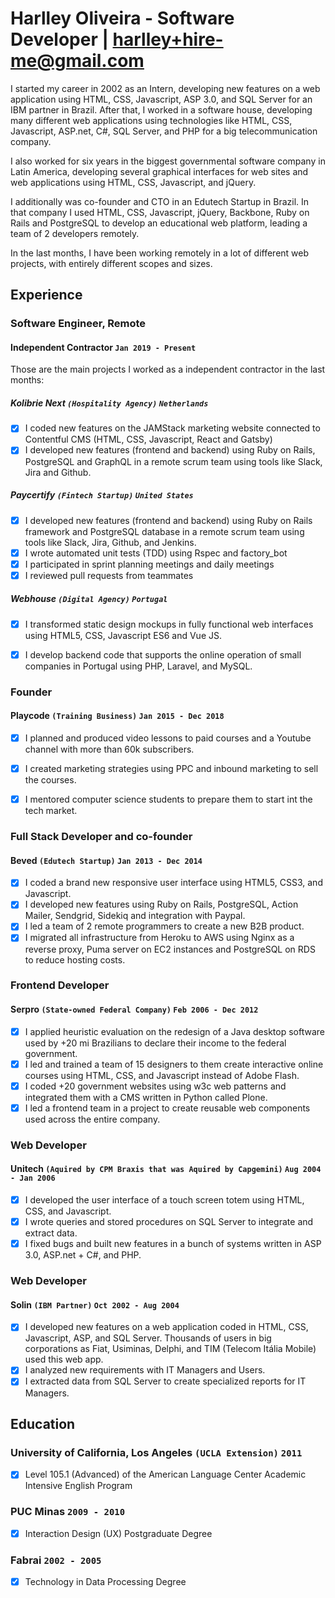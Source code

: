 # Harlley Oliveira - Software Developer | harlley+hire-me@gmail.com

I started my career in 2002 as an Intern, developing new features on a web application using HTML, CSS, Javascript, ASP 3.0, and SQL Server for an IBM partner in Brazil. After that, I worked in a software house, developing many different web applications using technologies like HTML, CSS, Javascript, ASP.net, C#, SQL Server, and PHP for a big telecommunication company. 

I also worked for six years in the biggest governmental software company in Latin America, developing several graphical interfaces for web sites and web applications using HTML, CSS, Javascript, and jQuery. 

I additionally was co-founder and CTO in an Edutech Startup in Brazil. In that company I used HTML, CSS, Javascript, jQuery, Backbone, Ruby on Rails and PostgreSQL to develop an educational web platform, leading a team of 2 developers remotely. 

In the last months, I have been working remotely in a lot of different web projects, with entirely different scopes and sizes. 

## Experience

### **Software Engineer, Remote**
#### Independent Contractor `Jan 2019 - Present`

Those are the main projects I worked as a independent contractor in the last months:

##### Kolibrie Next `(Hospitality Agency)` `Netherlands`
- [x] I coded new features on the JAMStack marketing website connected to Contentful CMS (HTML, CSS, Javascript, React and Gatsby)
- [x] I developed new features (frontend and backend) using Ruby on Rails, PostgreSQL and GraphQL in a remote scrum team using tools like Slack, Jira and Github.

##### Paycertify `(Fintech Startup)` `United States`
- [x] I developed new features (frontend and backend) using Ruby on Rails framework and PostgreSQL database in a remote scrum team using tools like Slack, Jira, Github, and Jenkins.
- [x] I wrote automated unit tests (TDD) using Rspec and factory_bot
- [x] I participated in sprint planning meetings and daily meetings
- [x] I reviewed pull requests from teammates

##### Webhouse `(Digital Agency)` `Portugal`
- [x] I transformed static design mockups in fully functional web interfaces using HTML5, CSS, Javascript ES6 and Vue JS.
- [x] I develop backend code that supports the online operation of small companies in Portugal using PHP, Laravel, and MySQL.


### **Founder**
#### Playcode `(Training Business)` `Jan 2015 - Dec 2018`
- [x] I planned and produced video lessons to paid courses and a Youtube channel with more than 60k subscribers. 
- [x] I created marketing strategies using PPC and inbound marketing to sell the courses.
- [x] I mentored computer science students to prepare them to start int the tech market.


### **Full Stack Developer and co-founder**
#### Beved `(Edutech Startup)` `Jan 2013 - Dec 2014`
- [x] I coded a brand new responsive user interface using HTML5, CSS3, and Javascript.
- [x] I developed new features using Ruby on Rails, PostgreSQL, Action Mailer, Sendgrid, Sidekiq and integration with Paypal.
- [x] I led a team of 2 remote programmers to create a new B2B product.
- [x] I migrated all infrastructure from Heroku to AWS using Nginx as a reverse proxy, Puma server on EC2 instances and PostgreSQL on RDS to reduce hosting costs.

### **Frontend Developer**
#### Serpro `(State-owned Federal Company)` `Feb 2006 - Dec 2012`
- [x] I applied heuristic evaluation on the redesign of a Java desktop software used by +20 mi Brazilians to declare their income to the federal government.
- [x] I led and trained a team of 15 designers to them create interactive online courses using HTML, CSS, and Javascript instead of Adobe Flash.
- [x] I coded +20 government websites using w3c web patterns and integrated them with a CMS written in Python called Plone.
- [x] I led a frontend team in a project to create reusable web components used across the entire company.

### **Web Developer**
#### Unitech `(Aquired by CPM Braxis that was Aquired by Capgemini)` `Aug 2004 - Jan 2006`
- [x] I developed the user interface of a touch screen totem using HTML, CSS, and Javascript.
- [x] I wrote queries and stored procedures on SQL Server to integrate and extract data.
- [x] I fixed bugs and built new features in a bunch of systems written in ASP 3.0, ASP.net + C#, and PHP.

### **Web Developer**
#### Solin `(IBM Partner)` `Oct 2002 - Aug 2004`
- [x] I developed new features on a web application coded in HTML, CSS, Javascript, ASP, and SQL Server. Thousands of users in big corporations as Fiat, Usiminas, Delphi, and TIM (Telecom Itália Mobile) used this web app.
- [x] I analyzed new requirements with IT Managers and Users.
- [x] I extracted data from SQL Server to create specialized reports for IT Managers.

## Education

### University of California, Los Angeles `(UCLA Extension)` `2011`
- [x] Level 105.1 (Advanced) of the American Language Center Academic Intensive English Program 

### PUC Minas `2009 - 2010`
- [x] Interaction Design (UX) Postgraduate Degree 

### Fabrai `2002 - 2005`
- [x] Technology in Data Processing Degree 
